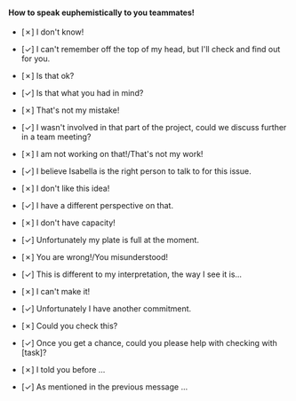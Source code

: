 #### How to speak euphemistically to you teammates!
- [✗] I don't know!
- [✓] I can't remember off the top of my head, but I'll check and find out for you.
  

- [✗] Is that ok?
- [✓] Is that what you had in mind?


- [✗] That's not my mistake!
- [✓] I wasn't involved in that part of the project, could we discuss further in a team meeting?


- [✗] I am not working on that!/That's not my work!
- [✓] I believe Isabella is the right person to talk to for this issue.


- [✗] I don't like this idea!
- [✓] I have a different perspective on that.


- [✗] I don't have capacity!
- [✓] Unfortunately my plate is full at the moment.


- [✗] You are wrong!/You misunderstood!
- [✓] This is different to my interpretation, the way I see it is...


- [✗] I can't make it! 
- [✓] Unfortunately I have another commitment.


- [✗] Could you check this?
- [✓] Once you get a chance, could you please help with checking with [task]?


- [✗] I told you before ...
- [✓] As mentioned in the previous message ...
